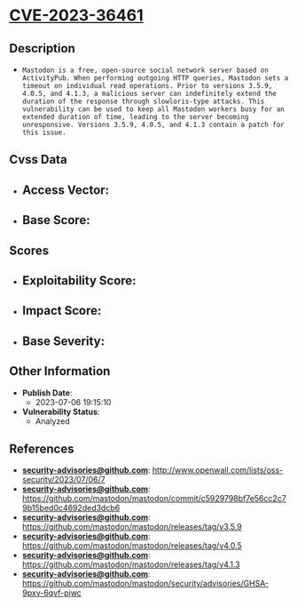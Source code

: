 
# [CVE-2023-36461](http://www.openwall.com/lists/oss-security/2023/07/06/7)

## Description

- `Mastodon is a free, open-source social network server based on ActivityPub. When performing outgoing HTTP queries, Mastodon sets a timeout on individual read operations. Prior to versions 3.5.9, 4.0.5, and 4.1.3, a malicious server can indefinitely extend the duration of the response through slowloris-type attacks. This vulnerability can be used to keep all Mastodon workers busy for an extended duration of time, leading to the server becoming unresponsive. Versions 3.5.9, 4.0.5, and 4.1.3 contain a patch for this issue.`

## Cvss Data

- **Access Vector**:
  - 
- **Base Score**:
  - 

## Scores

- **Exploitability Score**:
  - 
- **Impact Score**:
  - 
- **Base Severity**:
  - 

## Other Information

- **Publish Date**:
  - 2023-07-06 19:15:10
- **Vulnerability Status**:
  - Analyzed

## References

- **security-advisories@github.com**: http://www.openwall.com/lists/oss-security/2023/07/06/7
- **security-advisories@github.com**: https://github.com/mastodon/mastodon/commit/c5929798bf7e56cc2c79b15bed0c4692ded3dcb6
- **security-advisories@github.com**: https://github.com/mastodon/mastodon/releases/tag/v3.5.9
- **security-advisories@github.com**: https://github.com/mastodon/mastodon/releases/tag/v4.0.5
- **security-advisories@github.com**: https://github.com/mastodon/mastodon/releases/tag/v4.1.3
- **security-advisories@github.com**: https://github.com/mastodon/mastodon/security/advisories/GHSA-9pxv-6qvf-pjwc
